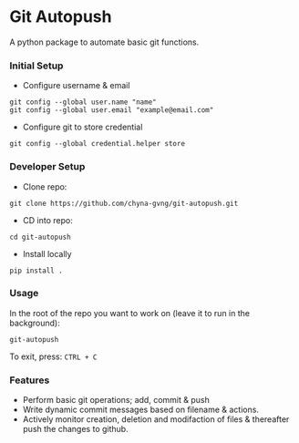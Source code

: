 # Git Autopush
A python package to automate basic git functions.

### Initial Setup
- Configure username & email
````
git config --global user.name "name"
git config --global user.email "example@email.com"
````

- Configure git to store credential
````
git config --global credential.helper store
````

### Developer Setup
- Clone repo:
````
git clone https://github.com/chyna-gvng/git-autopush.git
````

- CD into repo:
````
cd git-autopush
````

- Install locally
````
pip install .
````

### Usage
In the root of the repo you want to work on (leave it to run in the background):
````
git-autopush
````
To exit, press: `CTRL + C`

### Features
- Perform basic git operations; add, commit & push
- Write dynamic commit messages based on filename & actions.
- Actively monitor creation, deletion and modifaction of files & thereafter push the changes to github.

```` <bold>NOTE</bold>: Built & Teasted on Arch